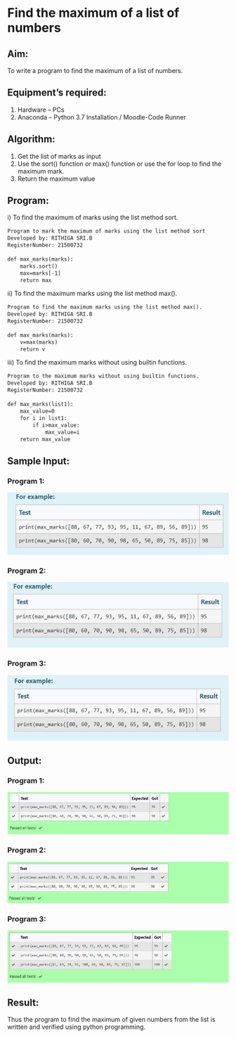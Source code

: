 # Find the maximum of a list of numbers
## Aim:
To write a program to find the maximum of a list of numbers.
## Equipment’s required:
1.	Hardware – PCs
2.	Anaconda – Python 3.7 Installation / Moodle-Code Runner
## Algorithm:
1.	Get the list of marks as input
2.	Use the sort() function or max() function or use the for loop to find the maximum mark.
3.	Return the maximum value
## Program:

i) To find the maximum of marks using the list method sort.
```
Program to mark the maximum of marks using the list method sort
Developed by: RITHIGA SRI.B
RegisterNumber: 21500732

def max_marks(marks):
    marks.sort()
    max=marks[-1]
    return max
```

ii)	To find the maximum marks using the list method max().
```
Program to find the maximum marks using the list method max().
Developed by: RITHIGA SRI.B
RegisterNumber: 21500732

def max_marks(marks):
    v=max(marks)
    return v
```

iii) To find the maximum marks without using builtin functions.
```
Program to the maximum marks without using builtin functions.
Developed by: RITHIGA SRI.B
RegisterNumber: 21500732

def max_marks(list1):
    max_value=0
    for i in list1:
        if i>max_value:
            max_value=i
    return max_value
```
## Sample Input:
### Program 1:
![input](./img/input1.png) 
### Program 2:
![input](./img/input2.png)
### Program 3:
![input](./img/input3.png)

## Output:
### Program 1:
![output](./img/output1.png) 
### Program 2:
![output](./img/output2.png)
### Program 3:
![output](./img/output3.png)

## Result:
Thus the program to find the maximum of given numbers from the list is written and verified using python programming.